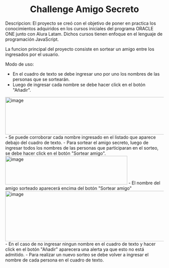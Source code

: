 <h1 align="center"> Challenge Amigo Secreto </h1>

Descripcion: 
El proyecto se creó con el objetivo de poner en practica los conocimientos adquiridos en los cursos iniciales del programa ORACLE ONE junto con Alura Latam. Dichos cursos tienen enfoque en el lenguaje de programación JavaScript.

La funcion principal del proyecto consiste en sortear un amigo entre los ingresados por el usuario.

Modo de uso:
- En el cuadro de texto se debe ingresar uno por uno los nombres de las personas que se sortearán.
- Luego de ingresar cada nombre se debe hacer click en el botón "Añadir".
<img width="847" height="119" alt="image" src="https://github.com/user-attachments/assets/b164ea2e-7ceb-4079-8d17-22304f5eac31" />
- Se puede corroborar cada nombre ingresado en el listado que aparece debajo del cuadro de texto.
- Para sortear el amigo secreto, luego de ingresar todos los nombres de las personas que participaran en el sorteo, se debe hacer click en el botón "Sortear amigo".
<img width="388" height="91" alt="image" src="https://github.com/user-attachments/assets/46d7f19a-e840-40fc-baff-44dd661850ce" />
- El nombre del amigo sorteado aparecerá encima del botón "Sortear amigo"
<img width="506" height="160" alt="image" src="https://github.com/user-attachments/assets/bb6cf740-561f-4f5d-9499-4dbf9905043a" />
- En el caso de no ingresar ningun nombre en el cuadro de texto y hacer click en el botón "Añadir" aparecera una alerta ya que esto no está admitido.
- Para realizar un nuevo sorteo se debe volver a ingresar el nombre de cada persona en el cuadro de texto.
